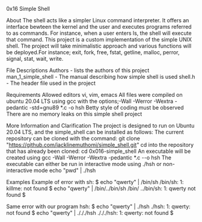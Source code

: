 0x16 Simple Shell

About
The shell acts like a simpler Linux command interpreter. It offers an interface bewteen the kernel and the user
and executes programs referred to as commands. For instance, when a user enters ls, the shell will execute that
command.
This project is a custom implementation of the simple UNIX shell. The project will take minimalistic approach and
various functions will be deployed.For instance;
exit, fork, free, fstat, getline, malloc, perror, signal, stat, wait, write.

File Descriptions
Authors - lists the authors of this project
man_1_simple_shell - The manual describing how simple shell is used
shell.h - The header file used in the project

Requirements
Allowed editors vi, vim, emacs
All files were compiled on ubuntu 20.04 LTS using gcc with the options;-Wall -Werror -Wextra -pedantic -std=gnu89 *.c -o hsh
Betty style of coding must be observed
There are no memory leaks on this simple shell project

More Information and Clarification
The project is designed to run on Ubuntu 20.04 LTS, and the simple_shell can be installed as follows:
        The current repository can be cloned with the command: git clone "https://github.com/jacklinemuthomi/simple_shell.git"
cd into the repository that has already been cloned: cd 0x016-simple_shell
An executable will be created using gcc -Wall -Werror -Wextra -pedantic *.c --o hsh
The executable can either be run in interactive mode using ./hsh or non-interactive mode echo "pwd" | ./hsh

Examples
Example of error with sh:
$ echo "qwerty" | /bin/sh
/bin/sh: 1: killme: not found
$ echo "qwerty" | /bin/../bin/sh
/bin/ ../bin/sh: 1: qwerty not found
$

Same error with our program hsh:
$ echo "qwerty" | ./hsh
./hsh: 1: qwerty: not found
$ echo "qwerty" | ./././hsh
./././hsh: 1: qwerty: not found
$
